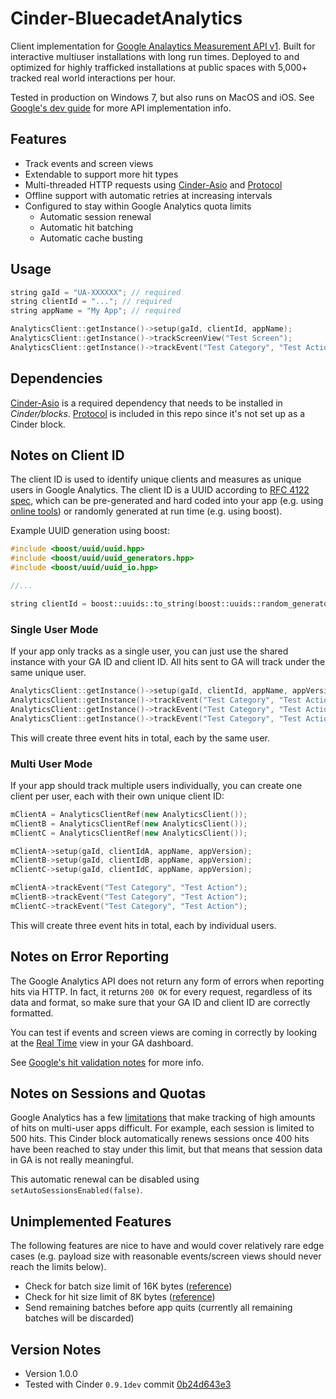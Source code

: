 # Cinder-BluecadetAnalytics

Client implementation for [Google Analaytics Measurement API v1](https://developers.google.com/analytics/devguides/collection/protocol/v1/). Built for interactive multiuser installations with long run times. Deployed to and optimized for highly trafficked installations at public spaces with 5,000+ tracked real world interactions per hour.

Tested in production on Windows 7, but also runs on MacOS and iOS. See [Google's dev guide](https://developers.google.com/analytics/devguides/collection/protocol/v1/devguide#event) for more API implementation info.

## Features

* Track events and screen views
* Extendable to support more hit types
* Multi-threaded HTTP requests using [Cinder-Asio](https://github.com/BanTheRewind/Cinder-Asio) and [Protocol](https://github.com/BanTheRewind/Cinder-Protocol)
* Offline support with automatic retries at increasing intervals
* Configured to stay within Google Analytics quota limits
	* Automatic session renewal
	* Automatic hit batching
	* Automatic cache busting

## Usage

```c++
string gaId = "UA-XXXXXX"; // required
string clientId = "..."; // required
string appName = "My App"; // required

AnalyticsClient::getInstance()->setup(gaId, clientId, appName);
AnalyticsClient::getInstance()->trackScreenView("Test Screen");
AnalyticsClient::getInstance()->trackEvent("Test Category", "Test Action");

```

## Dependencies

[Cinder-Asio](https://github.com/BanTheRewind/Cinder-Asio) is a required dependency that needs to be installed in _Cinder/blocks_. [Protocol](https://github.com/BanTheRewind/Cinder-Protocol) is included in this repo since it's not set up as a Cinder block.

## Notes on Client ID

The client ID is used to identify unique clients and measures as unique users in Google Analytics. The client ID is a UUID according to [RFC 4122 spec](http://www.ietf.org/rfc/rfc4122.txt), which can be pre-generated and hard coded into your app (e.g. using [online tools](https://www.guidgenerator.com/online-guid-generator.aspx)) or randomly generated at run time (e.g. using boost).

Example UUID generation using boost:

```c++
#include <boost/uuid/uuid.hpp>
#include <boost/uuid/uuid_generators.hpp>
#include <boost/uuid/uuid_io.hpp>

//...

string clientId = boost::uuids::to_string(boost::uuids::random_generator()());
```

### Single User Mode

If your app only tracks as a single user, you can just use  the shared instance with your GA ID and client ID. All hits sent to GA will track under the same unique user.

```c++
AnalyticsClient::getInstance()->setup(gaId, clientId, appName, appVersion);
AnalyticsClient::getInstance()->trackEvent("Test Category", "Test Action");
AnalyticsClient::getInstance()->trackEvent("Test Category", "Test Action");
AnalyticsClient::getInstance()->trackEvent("Test Category", "Test Action");
```

This will create three event hits in total, each by the same user.

### Multi User Mode

If your app should track multiple users individually, you can create one client per user, each with their own unique client ID:

```c++
mClientA = AnalyticsClientRef(new AnalyticsClient());
mClientB = AnalyticsClientRef(new AnalyticsClient());
mClientC = AnalyticsClientRef(new AnalyticsClient());

mClientA->setup(gaId, clientIdA, appName, appVersion);
mClientB->setup(gaId, clientIdB, appName, appVersion);
mClientC->setup(gaId, clientIdC, appName, appVersion);

mClientA->trackEvent("Test Category", "Test Action");
mClientB->trackEvent("Test Category", "Test Action");
mClientC->trackEvent("Test Category", "Test Action");
```

This will create three event hits in total, each by individual users.

## Notes on Error Reporting

The Google Analytics API does not return any form of errors when reporting hits via HTTP. In fact, it returns `200 OK` for every request, regardless of its data and format, so make sure that your GA ID and client ID are correctly formatted.

You can test if events and screen views are coming in correctly by looking at the [Real Time](https://support.google.com/analytics/answer/1638635?hl=en) view in your GA dashboard.

See [Google's hit validation notes](https://developers.google.com/analytics/devguides/collection/protocol/v1/validating-hits) for more info.

## Notes on Sessions and Quotas

Google Analytics has a few [limitations](https://developers.google.com/analytics/devguides/collection/protocol/v1/limits-quotas) that make tracking of high amounts of hits on multi-user apps difficult. For example, each session is limited to 500 hits. This Cinder block automatically renews sessions once 400 hits have been reached to stay under this limit, but that means that session data in GA is not really meaningful.

This automatic renewal can be disabled using `setAutoSessionsEnabled(false)`.

## Unimplemented Features

The following features are nice to have and would cover relatively rare edge cases (e.g. payload size with reasonable events/screen views should never reach the limits below).

- Check for batch size limit of 16K bytes ([reference](https://developers.google.com/analytics/devguides/collection/protocol/v1/devguide#batch-limitations))
- Check for hit size limit of 8K bytes ([reference](https://developers.google.com/analytics/devguides/collection/protocol/v1/devguide#batch-limitations))
- Send remaining batches before app quits (currently all remaining batches will be discarded)

## Version Notes

* Version 1.0.0
* Tested with Cinder `0.9.1dev` commit [0b24d643e3](https://github.com/cinder/Cinder/commit/0b24d643e3b19a4ae6875b92899bae9376f7a64a)
